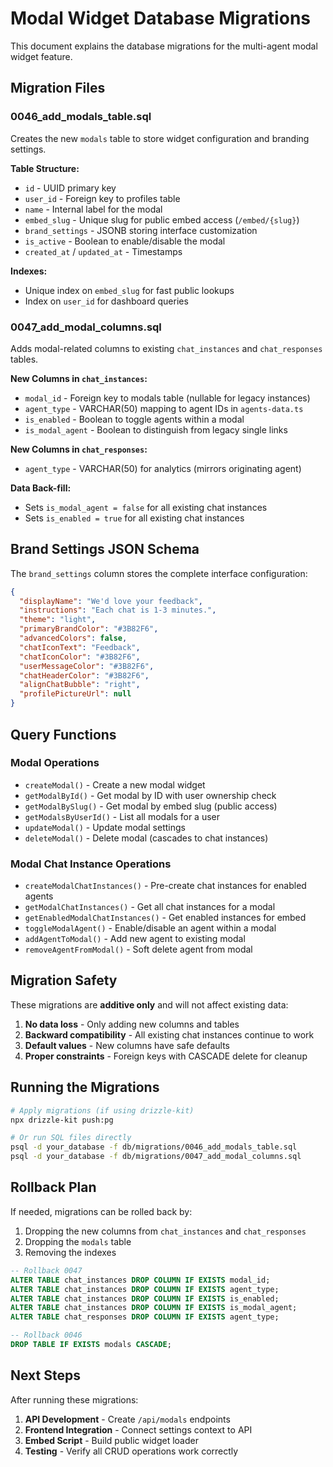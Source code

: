 # Modal Widget Database Migrations

This document explains the database migrations for the multi-agent modal widget feature.

## Migration Files

### 0046_add_modals_table.sql
Creates the new `modals` table to store widget configuration and branding settings.

**Table Structure:**
- `id` - UUID primary key
- `user_id` - Foreign key to profiles table
- `name` - Internal label for the modal
- `embed_slug` - Unique slug for public embed access (`/embed/{slug}`)
- `brand_settings` - JSONB storing interface customization
- `is_active` - Boolean to enable/disable the modal
- `created_at` / `updated_at` - Timestamps

**Indexes:**
- Unique index on `embed_slug` for fast public lookups
- Index on `user_id` for dashboard queries

### 0047_add_modal_columns.sql
Adds modal-related columns to existing `chat_instances` and `chat_responses` tables.

**New Columns in `chat_instances`:**
- `modal_id` - Foreign key to modals table (nullable for legacy instances)
- `agent_type` - VARCHAR(50) mapping to agent IDs in `agents-data.ts`
- `is_enabled` - Boolean to toggle agents within a modal
- `is_modal_agent` - Boolean to distinguish from legacy single links

**New Columns in `chat_responses`:**
- `agent_type` - VARCHAR(50) for analytics (mirrors originating agent)

**Data Back-fill:**
- Sets `is_modal_agent = false` for all existing chat instances
- Sets `is_enabled = true` for all existing chat instances

## Brand Settings JSON Schema

The `brand_settings` column stores the complete interface configuration:

```json
{
  "displayName": "We'd love your feedback",
  "instructions": "Each chat is 1-3 minutes.",
  "theme": "light",
  "primaryBrandColor": "#3B82F6",
  "advancedColors": false,
  "chatIconText": "Feedback",
  "chatIconColor": "#3B82F6",
  "userMessageColor": "#3B82F6",
  "chatHeaderColor": "#3B82F6",
  "alignChatBubble": "right",
  "profilePictureUrl": null
}
```

## Query Functions

### Modal Operations
- `createModal()` - Create a new modal widget
- `getModalById()` - Get modal by ID with user ownership check
- `getModalBySlug()` - Get modal by embed slug (public access)
- `getModalsByUserId()` - List all modals for a user
- `updateModal()` - Update modal settings
- `deleteModal()` - Delete modal (cascades to chat instances)

### Modal Chat Instance Operations
- `createModalChatInstances()` - Pre-create chat instances for enabled agents
- `getModalChatInstances()` - Get all chat instances for a modal
- `getEnabledModalChatInstances()` - Get enabled instances for embed
- `toggleModalAgent()` - Enable/disable an agent within a modal
- `addAgentToModal()` - Add new agent to existing modal
- `removeAgentFromModal()` - Soft delete agent from modal

## Migration Safety

These migrations are **additive only** and will not affect existing data:

1. **No data loss** - Only adding new columns and tables
2. **Backward compatibility** - All existing chat instances continue to work
3. **Default values** - New columns have safe defaults
4. **Proper constraints** - Foreign keys with CASCADE delete for cleanup

## Running the Migrations

```bash
# Apply migrations (if using drizzle-kit)
npx drizzle-kit push:pg

# Or run SQL files directly
psql -d your_database -f db/migrations/0046_add_modals_table.sql
psql -d your_database -f db/migrations/0047_add_modal_columns.sql
```

## Rollback Plan

If needed, migrations can be rolled back by:

1. Dropping the new columns from `chat_instances` and `chat_responses`
2. Dropping the `modals` table
3. Removing the indexes

```sql
-- Rollback 0047
ALTER TABLE chat_instances DROP COLUMN IF EXISTS modal_id;
ALTER TABLE chat_instances DROP COLUMN IF EXISTS agent_type;
ALTER TABLE chat_instances DROP COLUMN IF EXISTS is_enabled;
ALTER TABLE chat_instances DROP COLUMN IF EXISTS is_modal_agent;
ALTER TABLE chat_responses DROP COLUMN IF EXISTS agent_type;

-- Rollback 0046
DROP TABLE IF EXISTS modals CASCADE;
```

## Next Steps

After running these migrations:

1. **API Development** - Create `/api/modals` endpoints
2. **Frontend Integration** - Connect settings context to API
3. **Embed Script** - Build public widget loader
4. **Testing** - Verify all CRUD operations work correctly 